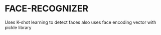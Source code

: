 # FACE-RECOGNIZER
Uses K-shot learning to detect faces also uses face encoding vector with pickle library 
